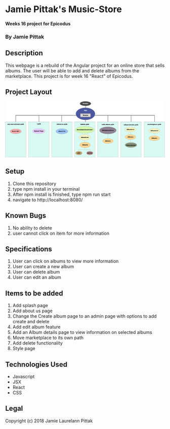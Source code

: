 # Jamie Pittak's Music-Store
#### Weeks 16 project for Epicodus

### By Jamie Pittak

## Description
This webpage is a rebuild of the Angular project for an online store that sells albums. The user will be able to add and delete albums from the marketplace. This project is for week 16 "React" of Epicodus.

## Project Layout

![alt text](./src/assets/Music-Store.png)

## Setup
1. Clone this repository
2. type npm install in your terminal
3. After npm install is finished, type npm run start
4. navigate to http://localhost:8080/

## Known Bugs
1. No ability to delete
2. user cannot click on item for more information

## Specifications
1. User can click on albums to view more information
2. User can create a new album 
3. User can delete album
4. User can edit an album

## Items to be added
1. Add splash page
2. Add about us page
3. Change the Create album page to an admin page with options to add create and delete
4. Add edit album feature
5. Add an Album details page to view information on selected albums
6. Move marketplace to its own path
7. Add delete functionality
8. Style page

## Technologies Used
* Javascript
* JSX
* React
* CSS

## Legal
Copyright (c) 2018 Jamie Laurelann Pittak